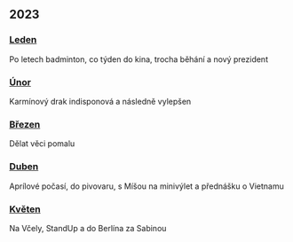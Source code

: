 ## 2023

### [Leden](2023_january.md)

Po letech badminton, co týden do kina, trocha běhání a nový prezident

### [Únor](2023_february.md)

Karmínový drak indisponová a následně vylepšen

### [Březen](2023_march.md)

Dělat věci pomalu

### [Duben](2023_april.md)

Aprílové počasí, do pivovaru, s Míšou na minivýlet a přednášku o Vietnamu

### [Květen](2023_may.md)

Na Včely, StandUp a do Berlína za Sabinou

<!--

### [Červen](2023_june.md)


### [Červenec](2023_july.md)


### [Srpen](2023_august.md)


### [Září](2023_september.md)


### [Říjen](2023_october.md)


### [Listopad](2023_november.md)


### [Prosinec](2023_december.md)

-->
